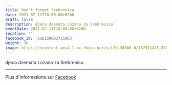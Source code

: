 ```yaml
---
title: Don't forget Srebrenica
date: 2021-07-11T18:00:00+0200
draft: false
description: djeca dzemata Lozana za Srebrenicu
eventDate: 2021-07-11T18:00:00+0200
location: ''
facebook_id: '216159003711963'
weight: 30
image: https://scontent-ams4-1.xx.fbcdn.net/v/t39.30808-6/467911425_8702124949883247_8451066247417132989_n.jpg?_nc_cat=103&ccb=1-7&_nc_sid=9e60e4&_nc_ohc=DODpikSNM3IQ7kNvwF3yXgs&_nc_oc=AdnT-lf8eH7vmR8rggSIjJeOjelEwglAY-UwVAYP1LxRo04xSf1mxhQNVad2_qyGT3U&_nc_zt=23&_nc_ht=scontent-ams4-1.xx&edm=ABTKTjYEAAAA&_nc_gid=4wnVItuYFjN3ThR3MPgwAg&oh=00_AfNyQsS87KFOW0d-JNKBx4xuUnz0VLS2uv1Khzcp_g2aYA&oe=685ABCD9
---
```


djeca dzemata Lozana za Srebrenicu

---

Plus d'informations sur [Facebook](https://facebook.com/events/216159003711963)